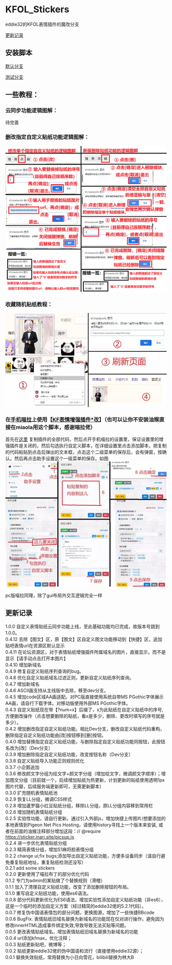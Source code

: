 # KFOL_Stickers

eddie32的KFOL表情插件的魔改分支   

[更新记录](https://github.com/HazukiKaguya/KFOL_Stickers/blob/master/changelog.txt)

## 安装脚本

[默认分支](https://github.com/HazukiKaguya/KFOL_Stickers/raw/master/es6_KfStickers.user.js)

[测试分支](https://github.com/HazukiKaguya/KFOL_Stickers/raw/Dev/es6_KfStickers.user.js)


## 一些教程：

### 云同步功能逻辑图解：
待完善

### 删改指定自定义贴纸功能逻辑图解：
![avatar](/img/update042.png)

### 收藏随机贴纸教程：
![avatar](/img/st026.webp)

### 在[手机喵拉](https://m.miaola.info)上使用【[KF表情增强插件*改](https://github.com/HazukiKaguya/KFOL_Stickers)】（也可以让你不安装油猴直接在miaola用这个脚本，感谢喵拉佬）

首先在[这里](https://github.com/HazukiKaguya/KFOL_Stickers/blob/master/es6_KfStickers.user.js) 复制插件的全部代码，然后点开手机喵拉的设置里，保证设置里的增强插件是关闭的，然后勾选执行自定义脚本，在详细设置里点击添加脚本，把复制的代码粘贴到点击后弹出的文本框，点击这个二级菜单的保存后，会有弹窗，按确认。然后再点击助手设置这个一级菜单的保存。如图
![avatar](/img/mbst.webp)

pc版喵拉同理，除了gui布局外交互逻辑完全一样

## 更新记录
1.0.0   自定义表情贴纸云同步功能上线，至此基础功能均已完成，故版本号跳到1.0.0。  
0.4.12  去除【图文】区，原【图文】区自定义图文功能移动到【快捷】区，追加贴吧表情url在资源区默认显示  
0.4.11  在论坛资源区，对于表情贴纸增强插件所属域名的图片，直接显示，而不是显示【请手动点击打开本图片】  
0.4.10  增加新域名  
0.4.9   修复自定义贴纸序列查询的bug。  
0.4.8   优化自定义贴纸域名过滤正则，更新自定义贴纸序列查询。  
0.4.7   增加新域名  
0.4.6   ASCII画支持从主线版中去除，移至dev分支。  
0.4.5   增加code区域AA画适配。对PC版直接使用系统自带MS PGothic字体展示AA画，请自行下载字体。对移动版使用外部MS PGothic字体。  
0.4.3   自定义贴纸现在带【?num=x】后缀了，x为此贴纸在自定义贴纸中的序号,方便删改操作（点击想要删除的贴纸，看x是多少，删除、更改时填写的序号就是多少）。  
0.4.2   增加删改指定自定义贴纸功能。相比Dev分支，删改自定义贴纸代码重构，删除指定自定义贴纸功能由[改]按钮移到[删]按钮。  
0.4.0   增加替换指定自定义贴纸功能，与删除指定自定义贴纸功能同按钮，此按钮名改为[改]（Dev分支）  
0.3.9   增加删除指定自定义贴纸功能，改变按钮名称（Dev分支）  
0.3.8   自定义贴纸导入功能正则规则优化  
0.3.7   小企鹅追加  
0.3.6   修改颜文字分组为绘文字+颜文字分组（增加绘文字，微调颜文字顺序）；增加图文分组（目前就一个，后续增加贴纸为热更新，计划更新的贴纸使用透明1px图片代替，后续服务端更新即可，无需更新脚本）  
0.3.0   扩充随机表情贴纸池  
0.2.9   恢复LL分组，微调CSS样式  
0.2.8   增加暹罗猫小红豆贴纸分组，移除LL分组，原LL分组内容移到常用栏  
0.2.6   增加随机表情贴纸分组  
0.2.5   实验性功能，请自行更新。通过引入外部js，增加快捷上传图片/想要添加的本地表情到Pigeon Net Pics Hosting，请使用history寻找上一个版本来安装, 或者在前面的油猴注释部分增加这段：// @require     https://sticker.inari.site/picsup.js  
0.2.4   进一步优化表情贴纸分组  
0.2.3   精简表情分组，增加S1麻将脸表情分组  
0.2.2   change ui;fix bugs;添加导出自定义贴纸功能，方便多设备同步（请自行避免重复贴纸地址，重复贴纸检测还没写）  
0.2.1   add some stickers  
0.2.0   更新使用了喵拉布丁的部分优化代码  
0.1.2   专门为admin的某贴做了个替换规则（滑稽）  
0.1.1   加入了清理自定义贴纸功能，改变了添加删除按钮的布局。  
0.1.0   重写自定义贴纸功能，使用es6语法。  
0.0.8   部分代码更新优化为ES6语法，增加实验性添加自定义贴纸功能（非es6），这是一个临时的添加自定义方案（经过精简的eddie32佬的5.2.1代码）。  
0.0.7   修复伪中国语表情包的部分问题，更换图源，增加了一些快捷BBcode  
0.0.6   BugFix. 表情贴纸旧域名替换为新域名的功能现在仅对<img>进行操作，避免因为修改innerHTML造成事件绑定失效,导致导致无法买贴等问题。  
0.0.5   更改表情贴纸域名，增加表情贴纸旧域名替换为新域名的功能  
0.0.4   url添加kfmax，优化注释；  
0.0.3   贴纸更新贴吧，微博等；  
0.0.2   贴纸更新eddie32佬的伪中国语和流行（直接使用eddie32源）；  
0.0.1   替换失效贴纸，常用替换为小日向雪花，bilibili替换为林大B

